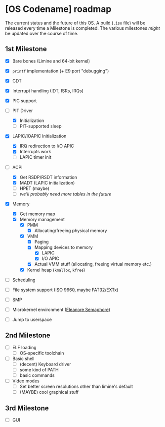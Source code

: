 # [OS Codename] roadmap

The current status and the future of this OS.
A build (`.iso` file) will be released every time a Milestone is completed. The various milestones _might_ be updated over the course of time.

## 1st Milestone

- [X] Bare bones (Limine and 64-bit kernel)

- [X] `printf` implementation (+ E9 port "debugging")

- [X] GDT
- [X] Interrupt handling (IDT, ISRs, IRQs)
- [X] PIC support
- [ ] PIT Driver
  - [X] Initialization
  - [ ] PIT-supported sleep
- [X] LAPIC/IOAPIC Initialization
  - [X] IRQ redirection to I/O APIC
  - [X] Interrupts work
  - [ ] LAPIC timer init

- [ ] ACPI
  - [X] Get RSDP/RSDT information
  - [X] MADT (LAPIC initialization)
  - [ ] HPET (maybe)
  - [ ] _we'll probably need more tables in the future_

- [X] Memory
  - [X] Get memory map
  - [X] Memory management
    - [X] PMM
      - [X] Allocating/freeing physical memory
    - [X] VMM
      - [X] Paging
      - [X] Mapping devices to memory
        - [X] LAPIC
        - [X] I/O APIC
      - [X] Actual VMM stuff (allocating, freeing virtual memory etc.)  
    - [X] Kernel heap (`kmalloc`, `kfree`)

- [ ] Scheduling

- [ ] File system support (ISO 9660, maybe FAT32/EXTx)

- [ ] SMP

- [ ] Microkernel environment ([Eleanore Semaphore](https://wiki.osdev.org/Eleanore_Semaphore))
- [ ] Jump to userspace

## 2nd Milestone
- [ ] ELF loading
  - [ ] OS-specific toolchain
- [ ] Basic shell
  - [ ] (decent) Keyboard driver
  - [ ] some kind of PATH
  - [ ] basic commands
- [ ] Video modes
  - [ ] Set better screen resolutions other than limine's default
  - [ ] (MAYBE) cool graphical stuff

## 3rd Milestone
- [ ] GUI